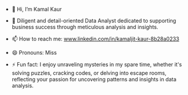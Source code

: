 - 👋 Hi, I’m Kamal Kaur
  
- 👀 Diligent and detail-oriented Data Analyst dedicated to supporting business success through meticulous analysis and insights.

- 📫 How to reach me: www.linkedin.com/in/kamaljit-kaur-8b28a0233

- 😄 Pronouns: Miss
- ⚡ Fun fact: I enjoy unraveling mysteries in my spare time, whether it's solving puzzles, cracking codes, or delving into escape rooms, reflecting your passion for uncovering patterns and insights in data analysis.

<!---
Kamalkaur8664/Kamalkaur8664 is a ✨ special ✨ repository because its `README.md` (this file) appears on your GitHub profile.
You can click the Preview link to take a look at your changes.
--->
